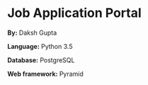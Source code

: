 # Job Application Portal

**By:** Daksh Gupta

**Language:** Python 3.5

**Database:** PostgreSQL

**Web framework:** Pyramid